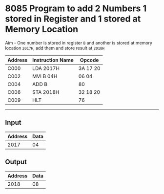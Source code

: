 # 8085 Program to add 2 Numbers 1 stored in Register and 1 stored at Memory Location

Aim - One number is stored in register `B` and another is stored at memory location `2017H`, add them and store result at `2018H`

| Address | Instruction Name | Opcode  |
| ------- | ---------------- | ------- |
| C000    | LDA 2017H       | 3A 17 20   |
| C002    | MVI B 04H       | 06 04   |
| C004    | ADD B            | 80     |
| C006    | STA 2018H        | 32 18 20|
| C009    | HLT              | 76      |

---
## Input
| Address | Data |
| ------- | -----|
| 2017    | 04   |

## Output

| Address | Data |
| ------- | -----|
| 2018    | 08   |
